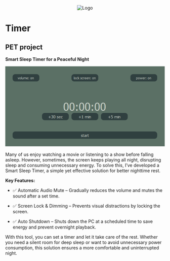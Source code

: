 <p align="center">
  <img src="assets/logo.ico" alt="Logo">
</p>

# Timer

## PET project

**Smart Sleep Timer for a Peaceful Night**

<p align="center">
  <img src="assets/design.png" alt="interface">
</p>

Many of us enjoy watching a movie or listening to a show before falling asleep. However, sometimes, the screen keeps playing all night, disrupting sleep and consuming unnecessary energy. To solve this, I’ve developed a Smart Sleep Timer, a simple yet effective solution for better nighttime rest.

**Key Features:**

- ✅ Automatic Audio Mute – Gradually reduces the volume and mutes the sound after a set time.

- ✅ Screen Lock & Dimming – Prevents visual distractions by locking the screen.

- ✅ Auto Shutdown – Shuts down the PC at a scheduled time to save energy and prevent overnight playback.

With this tool, you can set a timer and let it take care of the rest. Whether you need a silent room for deep sleep or want to avoid unnecessary power consumption, this solution ensures a more comfortable and uninterrupted night.

